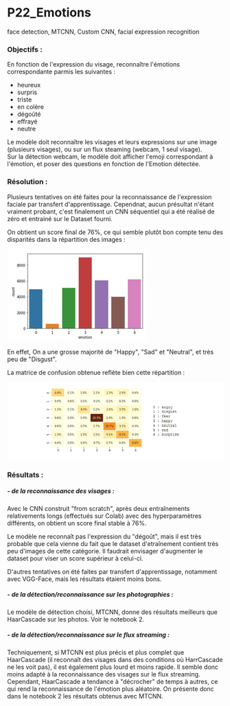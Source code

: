 # P22_Emotions
face detection, MTCNN, Custom CNN, facial expression recognition


### Objectifs : 

En fonction de l'expression du visage, reconnaître l'émotions correspondante parmis les suivantes :
- heureux
- surpris
- triste
- en colère
- dégoûté
- effrayé
- neutre

Le modèle doit reconnaître les visages et leurs expressions sur une image (plusieurs visages), ou sur un flux steaming (webcam, 1 seul visage). <br>
Sur la détection webcam, le modèle doit afficher l'emoji correspondant à l'émotion, et poser des questions en fonction de l'Emotion détectée.

### Résolution :

Plusieurs tentatives on été faites pour la reconnaissance de l'expression faciale par transfert d'apprentissage. Cependnat, aucun présultat n'étant vraiment probant, c'est finalement un CNN séquentiel qui a été réalisé de zéro et entrainé sur le Dataset fourni.<br>

On obtient un score final de 76%, ce qui semble plutôt bon compte tenu des disparités dans la répartition des images :<br>

![plot](Capture.PNG)

En effet, On a une grosse majorité de "Happy", "Sad" et "Neutral", et très peu de "Disgust".

La matrice de confusion obtenue reflète bien cette répartition :

![cmat](confmatrix.png)


### Résultats :

##### - _de la reconnaissance des visages :_
Avec le CNN construit "from scratch", après deux entraînements relativements longs (effectués sur Colab) avec des hyperparamètres différents, on obtient un score final stable à 76%.

Le modèle ne reconnaît pas l'expression du "dégoût", mais il est très probable que cela vienne du fait que le dataset d'etraînement contient très peu d'images de cette catégorie. Il faudrait envisager d'augmenter le dataset pour viser un score supérieur à celui-ci.

D'autres tentatives on été faites par transfert d'apprentissage, notamment avec VGG-Face, mais les résultats étaient moins bons.

##### - _de la détection/reconnaissance sur les photographies :_
Le modèle de détection choisi, MTCNN, donne des résultats meilleurs que HaarCascade sur les photos. Voir le notebook 2.

##### - _de la détection/reconnaissance sur le flux streaming :_
Techniquement, si MTCNN est plus précis et plus complet que HaarCascade (il reconnaît des visages dans des conditions où HarrCascade ne les voit pas), il est également plus lourd et moins rapide. Il semble donc moins adapté à la reconnaissance des visages sur le flux streaming.<br>
Cependant, HaarCascade a tendance à "décrocher" de temps à autres, ce qui rend la reconnaissance de l'émotion plus aléatoire. On présente donc dans le notebook 2 les résultats obtenus avec MTCNN.
